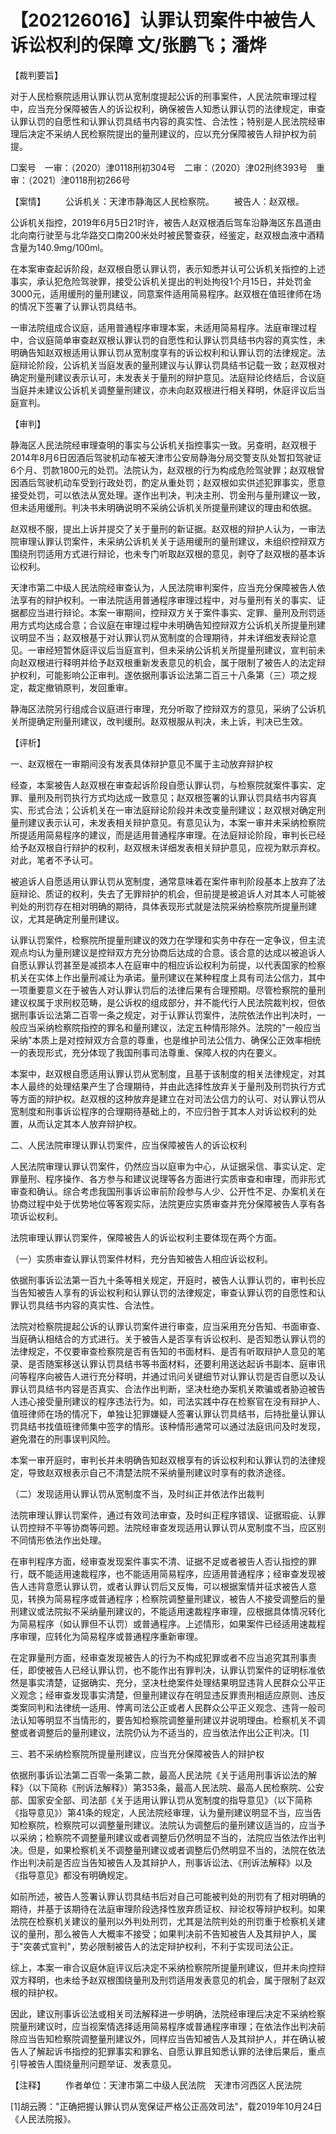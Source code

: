 # 【202126016】认罪认罚案件中被告人诉讼权利的保障 文/张鹏飞；潘烨

【裁判要旨】

对于人民检察院适用认罪认罚从宽制度提起公诉的刑事案件，人民法院审理过程中，应当充分保障被告人的诉讼权利，确保被告人知悉认罪认罚的法律规定，审查认罪认罚的自愿性和认罪认罚具结书内容的真实性、合法性；特别是人民法院经审理后决定不采纳人民检察院提出的量刑建议的，应以充分保障被告人辩护权为前提。

□案号　一审：（2020）津0118刑初304号　二审：（2020）津02刑终393号　重审：（2021）津0118刑初266号

【案情】 　　公诉机关：天津市静海区人民检察院。 　　被告人：赵双根。

公诉机关指控，2019年6月5日21时许，被告人赵双根酒后驾车沿静海区东昌道由北向南行驶至与北华路交口南200米处时被民警查获，经鉴定，赵双根血液中酒精含量为140.9mg/100ml。

在本案审查起诉阶段，赵双根自愿认罪认罚，表示知悉并认可公诉机关指控的上述事实，承认犯危险驾驶罪，接受公诉机关提出的判处拘役1个月15日，并处罚金3000元，适用缓刑的量刑建议，同意案件适用简易程序。赵双根在值班律师在场的情况下签署了认罪认罚具结书。

一审法院组成合议庭，适用普通程序审理本案，未适用简易程序。法庭审理过程中，合议庭简单审查赵双根认罪认罚的自愿性和认罪认罚具结书内容的真实性，未明确告知赵双根适用认罪认罚从宽制度享有的诉讼权利和认罪认罚的法律规定。法庭辩论阶段，公诉机关当庭发表的量刑建议与认罪认罚具结书记载一致；赵双根对确定刑量刑建议表示认可，未发表关于量刑的辩护意见。法庭辩论终结后，合议庭当庭并未建议公诉机关调整量刑建议，亦未向赵双根进行相关释明，休庭评议后当庭宣判。

【审判】

静海区人民法院经审理查明的事实与公诉机关指控事实一致。另查明，赵双根于2014年8月6日因酒后驾驶机动车被天津市公安局静海分局交警支队处暂扣驾驶证6个月、罚款1800元的处罚。法院认为，赵双根的行为构成危险驾驶罪；赵双根曾因酒后驾驶机动车受到行政处罚，酌定从重处罚；赵双根如实供述犯罪事实，愿意接受处罚，可以依法从宽处理。遂作出判决，判决主刑、罚金刑与量刑建议一致，但未适用缓刑。判决书未明确说明不采纳公诉机关所提量刑建议的理由和依据。

赵双根不服，提出上诉并提交了关于量刑的新证据。赵双根的辩护人认为，一审法院审理认罪认罚案件，未采纳公诉机关关于适用缓刑的量刑建议，未组织控辩双方围绕刑罚适用方式进行辩论，也未专门听取赵双根的意见，剥夺了赵双根的基本诉讼权利。

天津市第二中级人民法院经审查认为，人民法院审判案件，应当充分保障被告人依法享有的辩护权利。一审法院适用普通程序审理过程中，对与量刑有关的事实、证据都应当进行辩论。本案一审期间，控辩双方关于案件事实、定罪、量刑及刑罚适用方式均达成合意；合议庭在审理过程中未明确告知控辩双方公诉机关所提量刑建议明显不当；赵双根基于对认罪认罚从宽制度的合理期待，并未详细发表辩论意见。一审经短暂休庭评议后当庭宣判，但未采纳公诉机关所提量刑建议，宣判前未向赵双根进行释明并给予赵双根重新发表意见的机会，属于限制了被告人的法定辩护权利，可能影响公正审判。遂依据刑事诉讼法第二百三十八条第（三）项之规定，裁定撤销原判，发回重审。

静海区法院另行组成合议庭进行审理，充分听取了控辩双方的意见，采纳了公诉机关所提确定刑量刑建议，改判缓刑。赵双根服从判决，未上诉，判决已生效。

【评析】

一、赵双根在一审期间没有发表具体辩护意见不属于主动放弃辩护权

经查，本案被告人赵双根在审查起诉阶段自愿认罪认罚，与检察院就案件事实、定罪、量刑及刑罚执行方式均达成一致意见；赵双根签署的认罪认罚具结书内容真实、形式合法；公诉机关在一审法庭辩论阶段并未改变量刑建议；赵双根对确定刑量刑建议表示认可，未发表相关辩护意见。有意见认为，本案一审并未采纳检察院所提适用简易程序的建议，而是适用普通程序审理。在法庭辩论阶段，审判长已经给予赵双根自行辩护的权利，赵双根未详细发表相关辩护意见，应视为默示弃权。对此，笔者不予认可。

被追诉人自愿适用认罪认罚从宽制度，通常意味着在案件审判阶段基本上放弃了法庭辩论、质证的权利，失去了无罪辩护的机会，但前提是被追诉人对其本人可能被判处的刑罚存在相对明确的期待，具体表现形式就是法院采纳检察院所提量刑建议，尤其是确定刑量刑建议。

认罪认罚案件，检察院所提量刑建议的效力在学理和实务中存在一定争议，但主流观点均认为量刑建议是控辩双方充分协商后达成的合意。该合意的达成以被追诉人自愿认罪认罚甚至是减损本人在庭审中的相应诉讼权利为前提，以代表国家的检察机关在实体上作出量刑减让为承诺。量刑建议在某种程度上具有司法公信力，其中一项重要意义在于被告人对认罪认罚后的法律后果有合理预期。尽管检察院的量刑建议权属于求刑权范畴，是公诉权的组成部分，并不能代行人民法院裁判权，但依据刑事诉讼法第二百零一条之规定，对于认罪认罚案件，法院依法作出判决时，一般应当采纳检察院指控的罪名和量刑建议，法定五种情形除外。法院的"一般应当采纳"本质上是对控辩双方合意的尊重，也是维护司法公信力、确保公正效率相统一的表现形式，充分体现了我国刑事司法尊重、保障人权的内在要义。

本案中，赵双根自愿适用认罪认罚从宽制度，且基于该制度的相关法律规定，对其本人最终的处理结果产生了合理期待，并由此选择性放弃关于量刑及刑罚执行方式等方面的辩护权。赵双根的这种放弃是建立在对司法公信力的认可、对认罪认罚从宽制度和刑事诉讼程序的合理期待基础上的，不应归咎于其本人对诉讼权利的处置，从而认定其本人放弃辩护权。

二、人民法院审理认罪认罚案件，应当保障被告人的诉讼权利

人民法院审理认罪认罚案件，仍然应当以庭审为中心，从证据采信、事实认定、定罪量刑、程序操作、各方参与和建议说理等各方面进行实质审查和审理，而非形式审查和确认。综合考虑我国刑事诉讼审前阶段参与人少、公开性不足、办案机关在协商过程中处于优势地位等客观实际，法院更应实质审查并充分保障被告人享有各项诉讼权利。

法院审理认罪认罚案件，保障被告人的诉讼权利主要体现在两个方面。

（一）实质审查认罪认罚案件材料，充分告知被告人相应诉讼权利。

依据刑事诉讼法第一百九十条等相关规定，开庭时，被告人认罪认罚的，审判长应当告知被告人享有的诉讼权利和认罪认罚的法律规定，审查认罪认罚的自愿性和认罪认罚具结书内容的真实性、合法性。

法院对检察院提起公诉的认罪认罚案件进行审查，应当采用充分告知、书面审查、当庭确认相结合的方式进行。关于被告人是否享有诉讼权利、是否知悉认罪认罚的法律规定，不仅要审查检察院是否有告知的书面材料、是否有听取辩护人意见的笔录、是否随案移送认罪认罚具结书等书面材料，还要利用送达起诉书副本、庭审讯问等程序向被告人进行充分释明，并通过讯问关键细节对认罪认罚是否自愿以及认罪认罚具结书内容是否真实、合法作出判断，坚决杜绝办案机关欺骗或者胁迫被告人违心接受量刑建议的程序违法行为。如，司法实践中存在检察官在没有辩护人、值班律师在场的情况下，单独让犯罪嫌疑人签署认罪认罚具结书，后持批量认罪认罚具结书找值班律师集中签字的情形。该种情形通常可以通过法庭讯问及时发现，避免潜在的刑事误判风险。

本案一审开庭时，审判长并未明确告知赵双根享有的诉讼权利和认罪认罚的法律规定，导致赵双根表示自己不清楚法院不采纳量刑建议时享有的救济途径。

（二）发现适用认罪认罚从宽制度不当，及时纠正并依法作出裁判

法院审理认罪认罚案件，通过有效司法审查，及时纠正程序错误、证据瑕疵、认罪认罚控辩不平等协商等问题。法院经审查发现适用认罪认罚从宽制度不当，应区别不同情形依法作出处理。

在审判程序方面，经审查发现案件事实不清、证据不足或者被告人否认指控的罪行，既不能适用速裁程序，也不能适用简易程序，应适用普通程序；经审查发现被告人违背意愿认罪认罚，或者认罪认罚后又反悔，可以根据案情并征求被告人意见，转换为简易程序或普通程序；检察院调整量刑建议，被告人不接受调整后的量刑建议或法院拟不采纳量刑建议的，不能适用速裁程序审理，应根据具体情况转化为简易程序（如认罪但不认罚）或普通程序。上述情形，如果案件已经适用速裁程序审理，应转化为简易程序或普通程序重新审理。

在定罪量刑方面，经审查发现被告人的行为不构成犯罪或者不应当追究其刑事责任，即使被告人已经认罪认罚，也不能作出有罪判决，认罪认罚案件的证明标准依然是事实清楚，证据确实、充分，坚决杜绝案件处理结果明显违背人民群众公平正义观念；经审查发现事实清楚，但量刑建议存在明显违反罪责刑相适应原则、违反类案同判和法律统一适用、悖离司法公正或者人民群众公平正义观念、违背一般司法认知等明显不当情形的，要告知检察院调整量刑建议并说明理由。检察机关不调整或者调整后的量刑建议，法院仍认为不适当的，应当依法作出公正判决。\[1\]

三、若不采纳检察院所提量刑建议，应当充分保障被告人的辩护权

依据刑事诉讼法第二百零一条第二款，最高人民法院《关于适用刑事诉讼法的解释》（以下简称《刑诉法解释》）第353条，最高人民法院、最高人民检察院、公安部、国家安全部、司法部《关于适用认罪认罚从宽制度的指导意见》（以下简称《指导意见》）第41条的规定，人民法院经审理，认为量刑建议明显不当，应当告知检察院，检察院可以调整量刑建议。法院认为调整后的量刑建议适当的，应当予以采纳；检察院不调整量刑建议或者调整后仍然明显不当的，法院应当依法作出判决。但是，如果检察机关不调整量刑建议或者调整后仍然明显不当的，法院在依法作出判决前是否应当告知被告人及其辩护人，刑事诉讼法、《刑诉法解释》以及《指导意见》都没有明确规定。

如前所述，被告人签署认罪认罚具结书后对自己可能被判处的刑罚有了相对明确的期待，并基于该期待在法庭审理阶段选择性放弃质证权、辩论权等辩护权利。如果法院在检察机关建议的量刑以外判处刑罚，尤其是法院判处的刑罚重于检察机关建议的量刑，那么被告人大概率不接受；如果判决前不告知被告人及其辩护人，属于"突袭式宣判"，势必限制被告人的法定辩护权利，不利于实现司法公正。

综上，本案一审合议庭休庭评议后决定不采纳检察院所提量刑建议，但并未向控辩双方释明，也未给予赵双根围绕量刑及刑罚适用发表意见的机会，属于限制了赵双根的辩护权。

因此，建议刑事诉讼法或相关司法解释进一步明确，法院经审理后决定不采纳检察院量刑建议时，应当视案情选择适用简易程序或普通程序审理；在依法作出判决前除应当告知检察院调整量刑建议外，同样应当告知被告人及其辩护人，并在确认被告人了解起诉书指控的犯罪事实和罪名、自愿认罪且知悉认罪的法律后果后，重点引导被告人围绕量刑问题举证、发表意见。

【注释】 　　作者单位：天津市第二中级人民法院　天津市河西区人民法院

\[1\]胡云腾："正确把握认罪认罚从宽保证严格公正高效司法"，载2019年10月24日《人民法院报》。